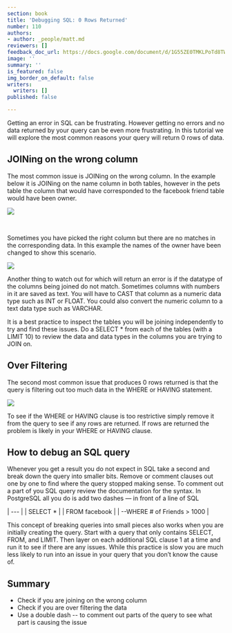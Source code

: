```yaml
---
section: book
title: 'Debugging SQL: 0 Rows Returned'
number: 110
authors:
- author: _people/matt.md
reviewers: []
feedback_doc_url: https://docs.google.com/document/d/1G55ZE0TMKLPoTd8TWh-t-3BoFDd9HADBjbzVoWHYHMA/edit?usp=sharing
image: ''
summary: ''
is_featured: false
img_border_on_default: false
writers:
  writers: []
published: false

---
```

Getting an error in SQL can be frustrating. However getting no errors and no data returned by your query can be even more frustrating. In this tutorial we will explore the most common reasons your query will return 0 rows of data.

## **JOINing on the wrong column**

The most common issue is JOINing on the wrong column. In the example below it is JOINing on the name column in both tables, however in the pets table the column that would have corresponded to the facebook friend table would have been owner.

![](https://assets.website-files.com/5c197923e5851742d9bc835d/5ca1704a25d9df29983e04b8_0RowsReturnedName.gif)

‍

Sometimes you have picked the right column but there are no matches in the corresponding data. In this example the names of the owner have been changed to show this scenario.

![](https://assets.website-files.com/5c197923e5851742d9bc835d/5ca1705a0a9e43371560bf7f_0RowsReturnedOwner.gif)

Another thing to watch out for which will return an error is if the datatype of the columns being joined do not match. Sometimes columns with numbers in it are saved as text. You will have to CAST that column as a numeric data type such as INT or FLOAT. You could also convert the numeric column to a text data type such as VARCHAR.

It is a best practice to inspect the tables you will be joining independently to try and find these issues. Do a SELECT * from each of the tables (with a LIMIT 10) to review the data and data types in the columns you are trying to JOIN on.

## **Over Filtering**

The second most common issue that produces 0 rows returned is that the query is filtering out too much data in the WHERE or HAVING statement.

![](https://assets.website-files.com/5c197923e5851742d9bc835d/5c956155a7a3db19f674f223_q3po4o8LpdDFVxRHXqWITlt3c4OTvqOljuDWY_68tfWqYAoBFVhkXzUmZcvAJPX92H5F57VW_aemAEpB5XuEZ_b9U49BuV41DDeGW-LGhXWp34TDrbVnmuNEf9WREC5ioM-9xwxD.gif)

To see if the WHERE or HAVING clause is too restrictive simply remove it from the query to see if any rows are returned. If rows are returned the problem is likely in your WHERE or HAVING clause.

## **How to debug an SQL query**

Whenever you get a result you do not expect in SQL take a second and break down the query into smaller bits. Remove or comment clauses out one by one to find where the query stopped making sense. To comment out a part of you SQL query review the documentation for the syntax. In PostgreSQL all you do is add two dashes — in front of a line of SQL

| --- |
| SELECT * |
| FROM facebook |
| --WHERE # of Friends > 1000 |

This concept of breaking queries into small pieces also works when you are initially creating the query. Start with a query that only contains SELECT, FROM, and LIMIT. Then layer on each additional SQL clause 1 at a time and run it to see if there are any issues. While this practice is slow you are much less likely to run into an issue in your query that you don’t know the cause of.

## **Summary**

* Check if you are joining on the wrong column
* Check if you are over filtering the data
* Use a double dash -- to comment out parts of the query to see what part is causing the issue